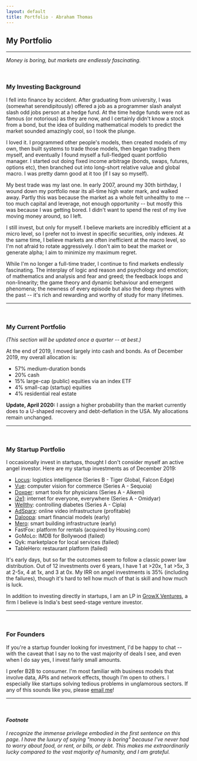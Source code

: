 ```yaml
---
layout: default
title: Portfolio · Abraham Thomas
---
```

## My Portfolio

----

*Money is boring, but markets are endlessly fascinating.*

<br/>

### My Investing Background

I fell into finance by accident.  After graduating from university, I was (somewhat serendipitously) offered a job as a programmer slash analyst slash odd jobs person at a hedge fund.  At the time hedge funds were not as famous (or notorious) as they are now, and I certainly didn't know a stock from a bond, but the idea of building mathematical models to predict the market sounded amazingly cool, so I took the plunge.

I loved it.  I programmed other people's models, then created models of my own, then built systems to trade those models, then began trading them myself, and eventually I found myself a full-fledged quant portfolio manager.  I started out doing fixed income arbitrage (bonds, swaps, futures, options etc), then branched out into long-short relative value and global macro.  I was pretty damn good at it too (if I say so myself).

My best trade was my last one.  In early 2007, around my 30th birthday, I wound down my portfolio near its all-time high water mark, and walked away.  Partly this was because the market as a whole felt unhealthy to me -- too much capital and leverage, not enough opportunity -- but mostly this was because I was getting bored.  I didn't want to spend the rest of my live moving money around, so I left.

I still invest, but only for myself.  I believe markets are incredibly efficient at a micro level, so I prefer not to invest in specific securities, only indexes.  At the same time, I believe markets are often inefficient at the macro level, so I'm not afraid to rotate aggressively.  I don't aim to beat the market or generate alpha; I aim to minimize my maximum regret. 

While I'm no longer a full-time trader, I continue to find markets endlessly fascinating.  The interplay of logic and reason and psychology and emotion; of mathematics and analysis and fear and greed; the feedback loops and non-linearity; the game theory and dynamic behaviour and emergent phenomena; the newness of every episode but also the deep rhymes with the past -- it's rich and rewarding and worthy of study for many lifetimes.

----

<br/>

### My Current Portfolio

*(This section will be updated once a quarter -- at best.)*

At the end of 2019, I moved largely into cash and bonds. As of December 2019, my overall allocation is:

- 57% medium-duration bonds 
- 20% cash
- 15% large-cap (public) equities via an index ETF
- 4% small-cap (startup) equities
- 4% residential real estate

**Update, April 2020:** I assign a higher probability than the market currently does to a U-shaped recovery and debt-deflation in the USA.  My allocations remain unchanged.

----

<br/>

### My Startup Portfolio

I occasionally invest in startups, thought I don't consider myself an active angel investor.  Here are my startup investments as of December 2019:

- [Locus](https://locus.sh/): logistics intelligence (Series B - Tiger Global, Falcon Edge)
- [Vue](https://vue.ai/): computer vision for commerce (Series A - Sequoia)
- [Doxper](http://doxper.com/): smart tools for physicians (Series A - Alkemi)
- [i2e1](https://i2e1.com/): internet for everyone, everywhere (Series A - Omidyar)  
- [Wellthy](https://wellthytherapeutics.com/): controlling diabetes (Series A - Cipla)  
- [AdSparx](https://www.adsparx.com/): online video infrastructure (profitable)  
- [Daloopa](https://www.daloopa.com/): smart financial models (early)  
- [Mero](https://mero.co/): smart building infrastructure (early)  
- FastFox: platform for rentals (acquired by Housing.com)  
- GoMoLo: IMDB for Bollywood (failed)  
- Qyk: marketplace for local services (failed)  
- TableHero: restaurant platform (failed)  

It's early days, but so far the outcomes seem to follow a classic power law distribution.  Out of 12 investments over 6 years, I have 1 at >20x, 1 at >5x, 3 at 2-5x, 4 at 1x, and 3 at 0x.  My IRR on angel investments is 35% (including the failures), though it's hard to tell how much of that is skill and how much is luck.

In addition to investing directly in startups, I am an LP in [GrowX Ventures](http://www.growxventures.com/), a firm I believe is India's best seed-stage venture investor.

----

<br/>

### For Founders

If you're a startup founder looking for investment, I'd be happy to chat -- with the caveat that I say no to the vast majority of deals I see, and even when I do say yes, I invest fairly small amounts.

I prefer B2B to consumer.  I'm most familiar with business models that involve data, APIs and network effects, though I'm open to others.  I especially like startups solving tedious problems in unglamorous sectors.  If any of this sounds like you, please [email me](mailto:athos1@gmail.com)!

----

<br/>

#### *Footnote* 

*I recognize the immense privilege embodied in the first sentence on this page.  I have the luxury of saying "money is boring" because I've never had to worry about food, or rent, or bills, or debt.  This makes me extraordinarily lucky compared to the vast majority of humanity, and I am grateful.*

<br/>